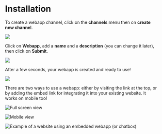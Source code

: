 # Installation

To create a webapp channel, click on the **channels** menu then on **create new channel**.

![](../../.gitbook/assets/capture-de-cran-2020-04-12-22.10.30.png)

Click on **Webapp**, add a **name** and a **description** \(you can change it later\), then click on **Submit**.

![](../../.gitbook/assets/capture-de-cran-2020-04-12-22.10.49.png)

After a few seconds, your webapp is created and ready to use!

![](../../.gitbook/assets/capture-de-cran-2020-04-12-22.13.12.png)

There are two ways to use a webapp: either by visiting the link at the top, or by adding the embed link for integrating it into your existing website. It works on mobile too!

![Full screen view](../../.gitbook/assets/capture-de-cran-2020-04-12-22.21.12%20%281%29.png)

![Mobile view](../../.gitbook/assets/capture-de-cran-2020-04-12-22.21.56.png)

![Example of a website using an embedded webapp \(or chatbox\)](../../.gitbook/assets/capture-de-cran-2020-04-12-22.24.27.png)

